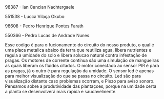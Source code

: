 98387 - Ian Cancian Nachtergaele

551538 - Lucca Vilaça Okubo

98608 - Pedro Henrique Pontes Farath

550366 - Pedro Lucas de Andrade Nunes

Esse codigo é para o fucionamento do circuito do nosso produto, o qual é uma placa metalica abaixo da terra que reutiliza agua, libera nutrientes e regula a umidade do solo e libera solucao natural contra infestação de pragas. Os motores de corrente contínua são uma simulação de mangueiras as quais liberam  os fluidos citados. O motor conectado ao sensor PIR é para as pragas, já o outro é para regulação da umidade. O sensor lcd é apenas para melhor visualização do que se passa no circuito. Led são para visualização distante caso problemas ocorram, e Piezo para aviso sonoro. Pensamos sobre a produtividade das plantaçoes, porque na umidade certa a planta se desenvolverá mais rapida e saudavelmente.